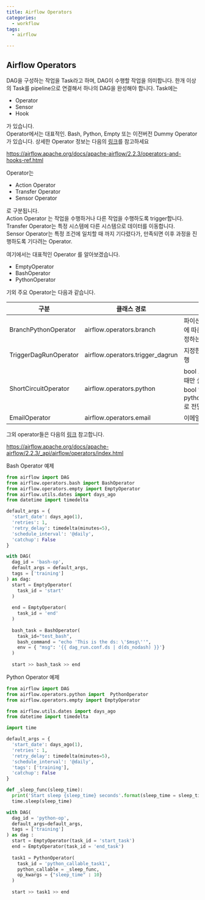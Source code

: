 ```yaml
---
title: Airflow Operators
categories:
  - workflow
tags: 
  - airflow

---
```


## Airflow Operators
DAG을 구성하는 작업을 Task라고 하며, DAG이 수행할 작업을 의미합니다. 한개 이상의 Task를 pipeline으로 연결해서 하나의 DAG을 완성해야 합니다.
Task에는 

-	Operator
-	Sensor
-	Hook

가 있습니다.  
Operator에서는 대표적인. Bash, Python, Empty 또는 이전버전 Dummy Operator가 있습니다. 
상세한 Operator 정보는 다음의 [링크](https://airflow.apache.org/docs/apache-airflow/2.2.3/operators-and-hooks-ref.html)를 참고하세요

<https://airflow.apache.org/docs/apache-airflow/2.2.3/operators-and-hooks-ref.html>

Operator는 

-	Action Operator 
-	Transfer Operator
-	Sensor Operator 

로 구분됩니다.   
Action Operator 는 작업을 수행하거나 다른 작업을 수행하도록 trigger합니다.  
Transfer Operator는 특정 시스템에 다른 시스템으로 데이터를 이동합니다.  
Sensor Operator는 특정 조건에 일치할 때 까지 기다렸다가, 만족되면 이후 과정을 진행하도록 기다려는 Operator. 

여기에서는 대표적인 Operator 를 알아보겠습니다.
-	EmptyOperator
-	BashOperator
-	PythonOperator

기외 주요 Operator는 다음과 같습니다.

| 구분 | 클래스 경로 |  설명 |
|---|---|---|
|BranchPythonOperator|airflow.operators.branch|파이션 실행결과에 따른 분기를 설정하는 Operator|
|TriggerDagRunOperator|airflow.operators.trigger_dagrun|지정한 dag을 실행 |
|ShortCircuitOperator|airflow.operators.python|bool 조건에 맞을 때만 실행 <br> bool 연산 로직은 python_callable로 전달|
|EmailOperator|airflow.operators.email|이메일 전송|


그외 operator들은 다음의 [링크](https://airflow.apache.org/docs/apache-airflow/2.2.3/_api/airflow/operators/index.html) 참고합니다.

<https://airflow.apache.org/docs/apache-airflow/2.2.3/_api/airflow/operators/index.html> 

Bash Operator 예제 

```python
from airflow import DAG  
from airflow.operators.bash import BashOperator 
from airflow.operators.empty import EmptyOperator 
from airflow.utils.dates import days_ago 
from datetime import timedelta 

default_args = {
  'start_date': days_ago(1),
  'retries': 1,
  'retry_delay': timedelta(minutes=5),
  'schedule_interval': '@daily',
  'catchup': False
}

with DAG(
  dag_id = 'bash-op',
  default_args = default_args,
  tags = ['training']
) as dag: 
  start = EmptyOperator(
    task_id = 'start'
  )
  
  end = EmptyOperator(
    task_id = 'end'
  )
  
  bash_task = BashOperator(
    task_id="test_bash",
    bash_command = "echo 'This is the ds: \'$msg\''",
    env = { "msg": '{{ dag_run.conf.ds | d(ds_nodash) }}'}
  )
  
  start >> bash_task >> end 
``` 

Python Operator 예제 

```python
from airflow import DAG 
from airflow.operators.python import  PythonOperator 
from airflow.operators.empty import EmptyOperator

from airflow.utils.dates import days_ago 
from datetime import timedelta 

import time 

default_args = {
  'start_date': days_ago(1),
  'retries': 1,
  'retry_delay': timedelta(minutes=5),
  'schedule_interval': '@daily',
  'tags': ['training'],
  'catchup': False
}

def _sleep_func(sleep_time):
  print('Start sleep {sleep_time} seconds'.format(sleep_time = sleep_time))
  time.sleep(sleep_time) 

with DAG(
  dag_id = 'python-op',
  default_args=default_args,
  tags = ['training']
) as dag :
  start = EmptyOperator(task_id = 'start_task')
  end = EmptyOperator(task_id = 'end_task')
  
  task1 = PythonOperator(
    task_id = 'python_callable_task1',
    python_callable = _sleep_func,
    op_kwargs = {"sleep_time" : 10}
  )
  
  start >> task1 >> end  
  ```



